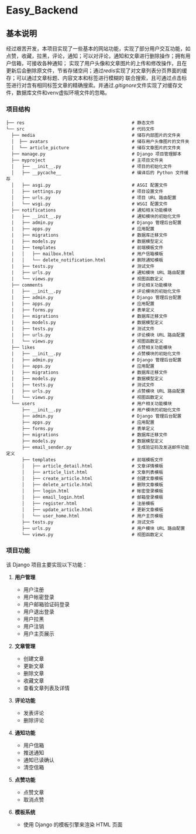 # Easy_Backend

## 基本说明

经过艰苦开发，本项目实现了一些基本的网站功能，实现了部分用户交互功能，如点赞，收藏，拉黑，评论，通知；可以对评论，通知和文章进行删除操作；拥有用户信箱，可接收各种通知；
实现了用户头像和文章图片的上传和修改操作，且在更新后会删除原文件，节省存储空间；通过*redis*实现了对文章列表分页界面的缓存；可以通过文章标题、内容文本和标签进行模糊的
联合搜索，且可通过点击标签进行对含有相同标签文章的精确搜索。并通过.*gitignore*文件实现了对缓存文件，数据库文件和venv虚拟环境文件的忽略。


### 项目结构

```
├── res                                         # 静态文件
└── src                                         # 代码文件
  ├── media                                     # 储存内部图片的文件夹
  │  ├── avatars                                # 储存用户头像图片的文件夹
  │  └── article_picture                        # 储存文章图片的文件夹
  ├── manage.py                                 # Django 项目管理脚本
  ├── myproject                                 # 主项目文件夹
  │   ├── __init__.py                           # 项目的初始化文件
  │   ├── __pycache__                           # 编译后的 Python 文件缓存 
  │   ├── asgi.py                               # ASGI 配置文件
  │   ├── settings.py                           # 项目设置文件
  │   ├── urls.py                               # 项目 URL 路由配置
  │   └── wsgi.py                               # WSGI 配置文件
  ├── notifications                             # 通知相关功能模块
  |   ├── __init__.py                           # 通知模块的初始化文件
  |   ├── admin.py                              # Django 管理后台配置
  |   ├── apps.py                               # 应用配置
  |   ├── migrations                            # 数据库迁移文件
  |   ├── models.py                             # 数据模型定义
  |   ├── templates                             # 前端模板文件
  |   │   ├── mailbox.html                      # 用户信箱模板
  |   │   └── delete_notification.html          # 删除通知模板
  |   ├── tests.py                              # 测试文件
  |   ├── urls.py                               # 通知模块 URL 路由配置
  |   └── views.py                              # 视图函数定义
  ├── comments                                  # 评论相关功能模块
  |   ├── __init__.py                           # 评论模块的初始化文件
  |   ├── admin.py                              # Django 管理后台配置
  |   ├── apps.py                               # 应用配置
  |   ├── forms.py                              # 表单定义
  |   ├── migrations                            # 数据库迁移文件
  |   ├── models.py                             # 数据模型定义
  |   ├── tests.py                              # 测试文件
  |   ├── urls.py                               # 评论模块 URL 路由配置
  |   └── views.py                              # 视图函数定义
  ├── likes                                     # 点赞相关功能模块
  |   ├── __init__.py                           # 点赞模块的初始化文件
  |   ├── admin.py                              # Django 管理后台配置
  |   ├── apps.py                               # 应用配置
  |   ├── migrations                            # 数据库迁移文件
  |   ├── models.py                             # 数据模型定义
  |   ├── tests.py                              # 测试文件
  |   ├── urls.py                               # 点赞模块 URL 路由配置
  |   └── views.py                              # 视图函数定义
  └── users                                     # 用户相关功能模块
      ├── __init__.py                           # 用户模块的初始化文件
      ├── admin.py                              # Django 管理后台配置
      ├── apps.py                               # 应用配置
      ├── forms.py                              # 表单定义
      ├── migrations                            # 数据库迁移文件
      ├── models.py                             # 数据模型定义
      ├── email_sender.py                       # 生成验证码及发送邮件功能定义
      ├── templates                             # 前端模板文件
      │   ├── article_detail.html               # 文章详情模板
      │   ├── article_list.html                 # 文章列表模板
      │   ├── create_article.html               # 创建文章模板
      │   ├── delete_article.html               # 删除文章模板
      │   ├── login.html                        # 帐密登录模板
      │   ├── email_login.html                  # 邮箱登录模板
      │   ├── register.html                     # 注册模板
      │   ├── update_article.html               # 更新文章模板
      │   └── user_home.html                    # 用户主页模板
      ├── tests.py                              # 测试文件
      ├── urls.py                               # 用户模块 URL 路由配置
      └── views.py                              # 视图函数定义
```

### 项目功能

该 Django 项目主要实现以下功能：

1. **用户管理**
   - 用户注册
   - 用户帐密登录
   - 用户邮箱验证码登录
   - 用户退出登录
   - 用户拉黑
   - 用户注销
   - 用户主页展示


2. **文章管理**
   - 创建文章
   - 更新文章
   - 删除文章
   - 收藏文章
   - 查看文章列表及详情

    
3. **评论功能**
   - 发表评论
   - 删除评论
    

4. **通知功能**
   - 用户信箱
   - 推送通知
   - 通知已读确认
   - 清空信箱
    

5. **点赞功能**
   - 点赞文章
   - 取消点赞
    

6. **模板系统**
   - 使用 Django 的模板引擎来渲染 HTML 页面



